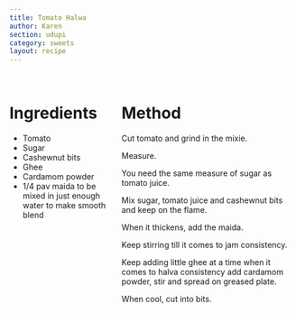 ```yaml
---
title: Tomato Halwa
author: Karen
section: udupi
category: sweets
layout: recipe
---
```



<br>
<div class='columns'> <div class='column is-one-third p-3' markdown='1'>

# Ingredients

* Tomato
* Sugar
* Cashewnut bits
* Ghee
* Cardamom powder
* 1/4 pav maida to be mixed in just enough water to make smooth blend



</div> <div class='column is-two-thirds p-3' markdown='1'>

# Method

Cut tomato and grind in the mixie.

Measure.

You need the same measure of sugar as tomato juice.

Mix sugar, tomato juice and cashewnut bits and keep on the flame.

When it thickens, add the maida.

Keep stirring till it comes to jam consistency.

Keep adding little ghee at a time when it comes to halva consistency add cardamom powder, stir and spread on greased plate.

When cool, cut into bits.
 


</div> </div>
